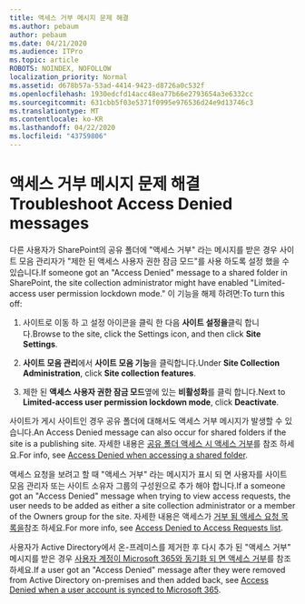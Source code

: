 ```yaml
---
title: 액세스 거부 메시지 문제 해결
ms.author: pebaum
author: pebaum
ms.date: 04/21/2020
ms.audience: ITPro
ms.topic: article
ROBOTS: NOINDEX, NOFOLLOW
localization_priority: Normal
ms.assetid: d678b57a-53ad-4414-9423-d8726a0c532f
ms.openlocfilehash: 1930edcfd14acc48ea77b66e2793654a3e6332cc
ms.sourcegitcommit: 631cbb5f03e5371f0995e976536d24e9d13746c3
ms.translationtype: MT
ms.contentlocale: ko-KR
ms.lasthandoff: 04/22/2020
ms.locfileid: "43759806"
---
```

# <a name="troubleshoot-access-denied-messages"></a><span data-ttu-id="fd7bd-102">액세스 거부 메시지 문제 해결</span><span class="sxs-lookup"><span data-stu-id="fd7bd-102">Troubleshoot Access Denied messages</span></span>

<span data-ttu-id="fd7bd-103">다른 사용자가 SharePoint의 공유 폴더에 "액세스 거부" 라는 메시지를 받은 경우 사이트 모음 관리자가 "제한 된 액세스 사용자 권한 잠금 모드"를 사용 하도록 설정 했을 수 있습니다.</span><span class="sxs-lookup"><span data-stu-id="fd7bd-103">If someone got an "Access Denied" message to a shared folder in SharePoint, the site collection administrator might have enabled "Limited-access user permission lockdown mode."</span></span> <span data-ttu-id="fd7bd-104">이 기능을 해제 하려면:</span><span class="sxs-lookup"><span data-stu-id="fd7bd-104">To turn this off:</span></span> 
  
1. <span data-ttu-id="fd7bd-105">사이트로 이동 하 고 설정 아이콘을 클릭 한 다음 **사이트 설정을**클릭 합니다.</span><span class="sxs-lookup"><span data-stu-id="fd7bd-105">Browse to the site, click the Settings icon, and then click **Site Settings**.</span></span>
    
2. <span data-ttu-id="fd7bd-106">**사이트 모음 관리**에서 **사이트 모음 기능**을 클릭합니다.</span><span class="sxs-lookup"><span data-stu-id="fd7bd-106">Under **Site Collection Administration**, click **Site collection features**.</span></span>
    
3. <span data-ttu-id="fd7bd-107">제한 된 **액세스 사용자 권한 잠금 모드**옆에 있는 **비활성화**를 클릭 합니다.</span><span class="sxs-lookup"><span data-stu-id="fd7bd-107">Next to **Limited-access user permission lockdown mode**, click **Deactivate**.</span></span>
    
<span data-ttu-id="fd7bd-108">사이트가 게시 사이트인 경우 공유 폴더에 대해서도 액세스 거부 메시지가 발생할 수 있습니다.</span><span class="sxs-lookup"><span data-stu-id="fd7bd-108">An Access Denied message can also occur for shared folders if the site is a publishing site.</span></span> <span data-ttu-id="fd7bd-109">자세한 내용은 [공유 폴더 액세스 시 액세스 거부](https://go.microsoft.com/fwlink/?linkid=2004317)를 참조 하세요.</span><span class="sxs-lookup"><span data-stu-id="fd7bd-109">For info, see [Access Denied when accessing a shared folder](https://go.microsoft.com/fwlink/?linkid=2004317).</span></span>
  
<span data-ttu-id="fd7bd-110">액세스 요청을 보려고 할 때 "액세스 거부" 라는 메시지가 표시 되 면 사용자를 사이트 모음 관리자 또는 사이트 소유자 그룹의 구성원으로 추가 해야 합니다.</span><span class="sxs-lookup"><span data-stu-id="fd7bd-110">If a someone got an "Access Denied" message when trying to view access requests, the user needs to be added as either a site collection administrator or a member of the Owners group for the site.</span></span> <span data-ttu-id="fd7bd-111">자세한 내용은 액세스가 [거부 됨 액세스 요청 목록을](https://go.microsoft.com/fwlink/?linkid=2004220)참조 하세요.</span><span class="sxs-lookup"><span data-stu-id="fd7bd-111">For more info, see [Access Denied to Access Requests list](https://go.microsoft.com/fwlink/?linkid=2004220).</span></span>
  
<span data-ttu-id="fd7bd-112">사용자가 Active Directory에서 온-프레미스를 제거한 후 다시 추가 된 "액세스 거부" 메시지를 받은 경우 [사용자 계정이 Microsoft 365와 동기화 되 면 액세스 거부](https://go.microsoft.com/fwlink/?linkid=2004318)를 참조 하세요.</span><span class="sxs-lookup"><span data-stu-id="fd7bd-112">If a user got an "Access Denied" message after they were removed from Active Directory on-premises and then added back, see [Access Denied when a user account is synced to Microsoft 365](https://go.microsoft.com/fwlink/?linkid=2004318).</span></span>
  

